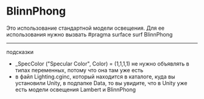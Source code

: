 # BlinnPhong

Это использование стандартной модели освещения. Для ее использования нужно вызвать #pragma surface surf BlinnPhong
***
подсказки
 - _SpecColor ("Specular Color", Color) = (1,1,1,1) не нужно объявлять в типах переменных, потому что она там уже есть
 - в файл Lighting.cginc, который находится в каталоге, куда вы установили Unity, в подпапке Data, то вы увидите, что в Unity уже есть модели освещения Lambert и BlinnPhong